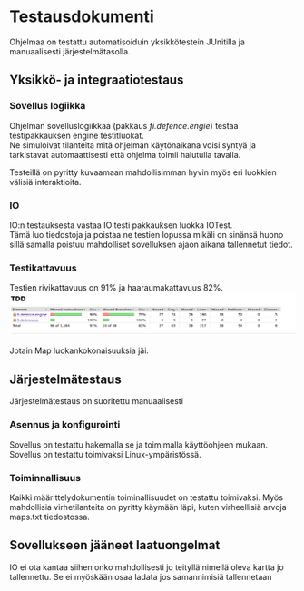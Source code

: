 # Testausdokumenti  
Ohjelmaa on testattu automatisoiduin yksikkötestein JUnitilla ja manuaalisesti järjestelmätasolla.

## Yksikkö- ja integraatiotestaus
  
### Sovellus logiikka   
Ohjelman sovelluslogiikkaa (pakkaus _fi.defence.engie_) testaa testipakkauksen engine testitluokat.  
Ne simuloivat tilanteita mitä ohjelman käytönaikana voisi syntyä ja tarkistavat automaattisesti 
että ohjelma toimii halutulla tavalla.
  
Testeillä on pyritty kuvaamaan mahdollisimman hyvin myös eri luokkien välisiä interaktioita.
  
### IO  
IO:n testauksesta vastaa IO testi pakkauksen luokka IOTest.  
Tämä luo tiedostoja ja poistaa ne testien lopussa mikäli on sinänsä huono sillä samalla poistuu mahdolliset sovelluksen ajaon aikana tallennetut tiedot.

### Testikattavuus  
Testien rivikattavuus on 91% ja haaraumakattavuus 82%.  
![kuva](https://github.com/jjjjm/otm-harjoitustyo/blob/master/dokumentaatio/kuvat/jacoco.png)  
  
  
Jotain Map luokankokonaisuuksia jäi.

## Järjestelmätestaus  
  
Järjestelmätestaus on suoritettu manuaalisesti
  
### Asennus ja konfigurointi  
Sovellus on testattu hakemalla se ja toimimalla käyttöohjeen mukaan. Sovellus on testattu toimivaksi Linux-ympäristössä.

### Toiminnallisuus  
Kaikki määrittelydokumentin toiminallisuudet on testattu toimivaksi. Myös mahdollisia virhetilanteita on pyritty käymään läpi,
kuten virheellisiä arvoja maps.txt tiedostossa.


## Sovellukseen jääneet laatuongelmat
IO ei ota kantaa siihen onko mahdollisesti jo teityllä nimellä oleva kartta jo tallennettu. Se ei myöskään osaa ladata jos samannimisiä tallennetaan
